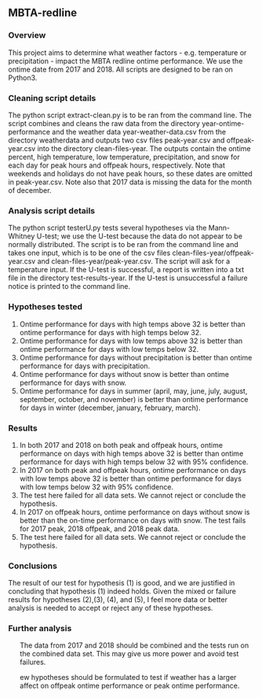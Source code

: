 <h2> MBTA-redline</h2>

<h3> Overview </h3>
<p>
This project aims to determine what weather factors - e.g. temperature or precipitation - impact the MBTA redline ontime performance. We use the ontime date from 2017 and 2018. All scripts are designed to be ran on Python3.</p>

<h3> Cleaning script details</h3>
<p>
The python script extract-clean.py is to be ran from the command line.  The script combines and cleans the raw data from the directory year-ontime-performance and the weather data year-weather-data.csv from the directory weatherdata and outputs two csv files peak-year.csv and offpeak-year.csv into the directory clean-files-year. The outputs contain the ontime percent, high temperature, low temperature, precipitation, and snow for each day for peak hours and offpeak hours, respectively. Note that weekends and holidays do not have peak hours, so these dates are omitted in peak-year.csv. Note also that 2017 data is missing the data for the month of december. </p>


<h3>Analysis script details</h3>
<p>The python script testerU.py tests several hypotheses via the Mann-Whitney U-test; we use the U-test because the data do not appear to be normally distributed. The script is to be ran from the command line and takes one input, which is to be one of the csv files  clean-files-year/offpeak-year.csv and clean-files-year/peak-year.csv. The script will ask for a temperature input. If the U-test is successful, a report is written into a txt file in the directory test-results-year. If the U-test is unsuccessful a failure notice is printed to the command line. 
</p>

<h3> Hypotheses tested </h3>
<p>
<ol>
<li>Ontime performance for days with high temps above 32 is better than ontime performance for days with high temps below 32.</li>

<li>Ontime performance for days with low temps above 32 is better than ontime performance for days with low temps below 32.</li>

<li> Ontime performance for days without precipitation is better than ontime performance for days with precipitation.</li>

<li> Ontime performance for days without snow is better than ontime performance for days with snow.</li>

<li> Ontime performance for days in summer (april, may, june, july, august, september, october, and november) is better than ontime performance for days in winter (december, january, february, march).</li>
</ol>
</p>

<h3>Results</h3>
<p>
<ol>
<li> In both 2017 and 2018 on both peak and offpeak hours, ontime performance on days with high temps above 32 is better than ontime performance for days with high temps below 32 with 95% confidence.</li>

<li> In 2017 on both peak and offpeak hours,  
  ontime performance on days with low temps above 32 is better than ontime performance for days with low temps below 32 with 95% confidence.</li>

<li> The test here failed for all data sets. We cannot reject or conclude the hypothesis. </li> 

<li> In 2017 on offpeak hours, ontime performance on days without snow is better than the on-time performance on days with snow. The test fails for 2017 peak, 2018 offpeak, and 2018 peak data.</li>

<li> The test here failed for all data sets. We cannot reject or conclude the hypothesis.</li>

</ol>
</p>

<h3>Conclusions</h3>
<p> The result of our test for hypothesis (1) is good, and we are justified in concluding that hypothesis (1) indeed holds. Given the mixed or failure results for hypotheses (2),(3), (4), and (5), I feel more data or better analysis is needed to accept or reject any of these hypotheses. 
 </p>
 
<h3>Further analysis</h3>
<p> 
  <ul>The data from 2017 and 2018 should be combined and the tests run on the combined data set. This may give us more power and avoid test failures. </ul>
    <ul> ew hypotheses should be formulated to test if weather has a larger affect on offpeak ontime performance or peak ontime performance.</ul>
  </ul>
  </p>

